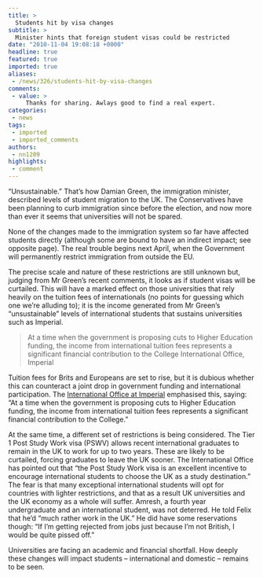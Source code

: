 ```yaml
---
title: >
  Students hit by visa changes
subtitle: >
  Minister hints that foreign student visas could be restricted
date: "2010-11-04 19:08:18 +0000"
headline: true
featured: true
imported: true
aliases:
 - /news/326/students-hit-by-visa-changes
comments:
 - value: >
     Thanks for sharing. Awlays good to find a real expert.
categories:
 - news
tags:
 - imported
 - imported_comments
authors:
 - nn1209
highlights:
 - comment
---
```


“Unsustainable.” That’s how Damian Green, the immigration minister, described levels of student migration to the UK. The Conservatives have been planning to curb immigration since before the election, and now more than ever it seems that universities will not be spared.

None of the changes made to the immigration system so far have affected students directly (although some are bound to have an indirect impact; see opposite page). The real trouble begins next April, when the Government will permanently restrict immigration from outside the EU.

The precise scale and nature of these restrictions are still unknown but, judging from Mr Green’s recent comments, it looks as if student visas will be curtailed. This will have a marked effect on those universities that rely heavily on the tuition fees of internationals (no points for guessing which one we’re alluding to); it is the income generated from Mr Green’s “unsustainable” levels of international students that sustains universities such as Imperial.

> At a time when the government is proposing cuts to Higher Education funding, the income from international tuition fees represents a significant financial contribution to the College
> International Office, Imperial

Tuition fees for Brits and Europeans are set to rise, but it is dubious whether this can counteract a joint drop in government funding and international participation. The [International Office at Imperial](http://www3.imperial.ac.uk/international) emphasised this, saying: “At a time when the government is proposing cuts to Higher Education funding, the income from international tuition fees represents a significant financial contribution to the College.”

At the same time, a different set of restrictions is being considered. The Tier 1 Post Study Work visa (PSWV) allows recent international graduates to remain in the UK to work for up to two years. These are likely to be curtailed, forcing graduates to leave the UK sooner. The International Office has pointed out that “the Post Study Work visa is an excellent incentive to encourage international students to choose the UK as a study destination.” The fear is that many exceptional international students will opt for countries with lighter restrictions, and that as a result UK universities and the UK economy as a whole will suffer. Amresh, a fourth year undergraduate and an international student, was not deterred. He told Felix that he’d “much rather work in the UK.” He did have some reservations though: “If I’m getting rejected from jobs just because I’m not British, I would be quite pissed off.”

Universities are facing an academic and financial shortfall. How deeply these changes will impact students – international and domestic – remains to be seen.

